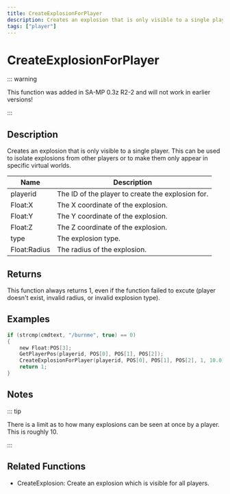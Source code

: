 ```yaml
---
title: CreateExplosionForPlayer
description: Creates an explosion that is only visible to a single player.
tags: ["player"]
---
```


# CreateExplosionForPlayer

::: warning

This function was added in SA-MP 0.3z R2-2 and will not work in earlier versions!

:::

## Description

Creates an explosion that is only visible to a single player. This can be used to isolate explosions from other players or to make them only appear in specific virtual worlds.

| Name         | Description                                       |
| ------------ | ------------------------------------------------- |
| playerid     | The ID of the player to create the explosion for. |
| Float:X      | The X coordinate of the explosion.                |
| Float:Y      | The Y coordinate of the explosion.                |
| Float:Z      | The Z coordinate of the explosion.                |
| type         | The explosion type.                               |
| Float:Radius | The radius of the explosion.                      |

## Returns

This function always returns 1, even if the function failed to excute (player doesn't exist, invalid radius, or invalid explosion type).

## Examples

```c
if (strcmp(cmdtext, "/burnme", true) == 0)
{
    new Float:POS[3];
    GetPlayerPos(playerid, POS[0], POS[1], POS[2]);
    CreateExplosionForPlayer(playerid, POS[0], POS[1], POS[2], 1, 10.0);
    return 1;
}
```

## Notes

::: tip

There is a limit as to how many explosions can be seen at once by a player. This is roughly 10.

:::

## Related Functions

- CreateExplosion: Create an explosion which is visible for all players.
